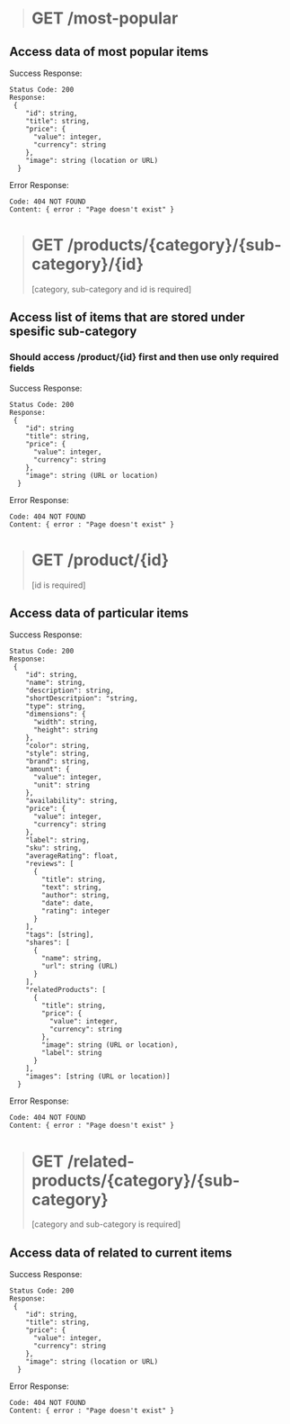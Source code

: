 ># GET /most-popular
>
## Access data of most popular items
Success Response:
```
Status Code: 200
Response:
 {
    "id": string,
    "title": string,
    "price": {
      "value": integer,
      "currency": string
    },
    "image": string (location or URL)
  }
```
Error Response:
```
Code: 404 NOT FOUND
Content: { error : "Page doesn't exist" }
```

># GET /products/{category}/{sub-category}/{id}
>[category, sub-category and id is required]
## Access list of items that are stored under spesific sub-category
### Should access /product/{id} first and then use only required fields
Success Response:
```
Status Code: 200
Response:
 {
    "id": string
    "title": string,
    "price": {
      "value": integer,
      "currency": string
    },
    "image": string (URL or location)
  }
```
Error Response:
```
Code: 404 NOT FOUND
Content: { error : "Page doesn't exist" }
```

># GET /product/{id}
>[id is required]
## Access data of particular items
Success Response:
```
Status Code: 200
Response:
 {
    "id": string,
    "name": string,
    "description": string,
    "shortDescritpion": "string,
    "type": string,
    "dimensions": {
      "width": string,
      "height": string
    },
    "color": string,
    "style": string,
    "brand": string,
    "amount": {
      "value": integer,
      "unit": string
    },
    "availability": string,
    "price": {
      "value": integer,
      "currency": string
    },
    "label": string,
    "sku": string,
    "averageRating": float,
    "reviews": [
      {
        "title": string,
        "text": string,
        "author": string,
        "date": date,
        "rating": integer
      }
    ],
    "tags": [string],
    "shares": [
      {
        "name": string,
        "url": string (URL)
      }
    ],
    "relatedProducts": [
      {
        "title": string,
        "price": {
          "value": integer,
          "currency": string
        },
        "image": string (URL or location),
        "label": string
      }
    ],
    "images": [string (URL or location)]
  }
```
Error Response:
```
Code: 404 NOT FOUND
Content: { error : "Page doesn't exist" }
```

># GET /related-products/{category}/{sub-category}
>[category and sub-category is required]
## Access data of related to current items
Success Response:
```
Status Code: 200
Response:
 {
    "id": string,
    "title": string,
    "price": {
      "value": integer,
      "currency": string
    },
    "image": string (location or URL)
  }
```
Error Response:
```
Code: 404 NOT FOUND
Content: { error : "Page doesn't exist" }
```